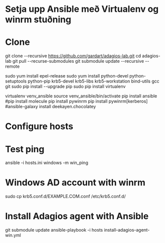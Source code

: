 # Setja upp Ansible með Virtualenv og winrm stuðning
# Clone
git clone --recursive https://github.com/gardart/adagios-lab.git
cd adagios-lab
git pull --recurse-submodules
git submodule update --recursive --remote


sudo yum install epel-release
sudo yum install python-devel python-setuptools python-pip krb5-devel krb5-libs krb5-workstation bind-utils gcc git
sudo pip install --upgrade pip
sudo pip install virtualenv

virtualenv venv_ansible
source venv_ansible/bin/activate
pip install ansible
#pip install molecule
pip install pywinrm
pip install pywinrm[kerberos]
#ansible-galaxy install deekayen.chocolatey

# Configure hosts 
# Test ping
ansible -i hosts.ini windows -m win_ping

# Windows AD account with winrm
sudo cp krb5.conf.d/EXAMPLE.COM.conf /etc/krb5.conf.d/

# Install Adagios agent with Ansible
git submodule update
ansible-playbook -i hosts install-adagios-agent-win.yml 

